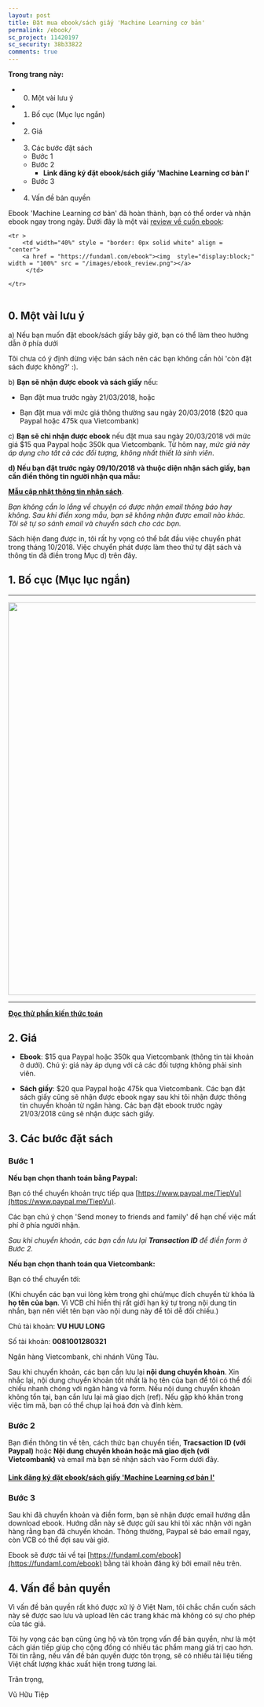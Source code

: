 ```yaml
---
layout: post
title: Đặt mua ebook/sách giấy 'Machine Learning cơ bản'
permalink: /ebook/
sc_project: 11420197
sc_security: 38b33822
comments: true
---
```



**Trong trang này:**

<!-- MarkdownTOC -->

- 0. Một vài lưu ý
- 1. Bố cục \(Mục lục ngắn\)
- 2. Giá
- 3. Các bước đặt sách
    - Bước 1
    - Bước 2
        - **Link đăng ký đặt ebook/sách giấy 'Machine Learning cơ bản I'**
    - Bước 3
- 4. Vấn đề bản quyền

<!-- /MarkdownTOC -->


Ebook 'Machine Learning cơ bản' đã hoàn thành, bạn có thể order và nhận ebook ngay trong ngày. Dưới đây là một vài [review về cuốn ebook](https://fundaml.com/ebook):


<div>
<table width = "100%" style = "border: 0px solid white">

    <tr >
        <td width="40%" style = "border: 0px solid white" align = "center">
        <a href = "https://fundaml.com/ebook"><img  style="display:block;" width = "100%" src = "/images/ebook_review.png"></a>
         </td>
        
    </tr>
</table>
</div>

<a name="-mot-vai-luu-y"></a>

## 0. Một vài lưu ý

a) Nếu bạn muốn đặt ebook/sách giấy bây giờ, bạn có thể làm theo hướng dẫn ở phía dưới

Tôi chưa có ý định dừng việc bán sách nên các bạn không cần hỏi 'còn đặt sách được không?' :). 

b) __Bạn sẽ nhận được ebook và sách giấy__ nếu: 

* Bạn đặt mua trước ngày 21/03/2018, hoặc

* Bạn đặt mua với mức giá thông thường sau ngày 20/03/2018 ($20 qua Paypal hoặc 475k qua Vietcombank)

c) __Bạn sẽ chỉ nhận được ebook__ nếu đặt mua sau ngày 20/03/2018 với mức giá $15 qua Paypal hoặc 350k qua Vietcombank. Từ hôm nay, _mức giá này áp dụng cho tất cả các đối tượng, không nhất thiết là sinh viên_. 

__d) Nếu bạn đặt trước ngày 09/10/2018 và thuộc diện nhận sách giấy, bạn cần điền thông tin người nhận qua mẫu:__

[__Mẫu cập nhật thông tin nhận sách__](https://goo.gl/forms/eVuA1a9is4FyIqUk2).

_Bạn không cần lo lắng về chuyện có được nhận email thông báo hay không. Sau khi điền xong mẫu, bạn sẽ không nhận được email nào khác. Tôi sẽ tự so sánh email và chuyển sách cho các bạn._ 

Sách hiện đang được in, tôi rất hy vọng có thể bắt đầu việc chuyển phát trong tháng 10/2018. Việc chuyển phát được làm theo thứ tự đặt sách và thông tin đã điền trong Mục d) trên đây. 


<a name="-bo-cuc-muc-luc-ngan"></a>

## 1. Bố cục (Mục lục ngắn)

<hr>
<div class="imgcap">
<img src ="/images/content.png" align = "center" width = "800">
</div>
<hr>
<a name="-gia"></a>

[**Đọc thử phần kiến thức toán**](https://github.com/tiepvupsu/tiepvupsu.github.io/blob/master/Math_ML.pdf)


<a name="-gia"></a>

## 2. Giá 

* __Ebook__: $15 qua Paypal hoặc 350k qua Vietcombank (thông tin tài khoản ở dưới). Chú ý: giá này áp dụng với cả các đối tượng không phải sinh viên. 

* __Sách giấy__: $20 qua Paypal hoặc 475k qua Vietcombank. Các bạn đặt sách giấy cũng sẽ nhận được ebook ngay sau khi tôi nhận được thông tin chuyển khoản từ ngân hàng. Các bạn đặt ebook trước ngày 21/03/2018 cũng sẽ nhận được sách giấy. 



<a name="-cac-buoc-dat-sach"></a>

## 3. Các bước đặt sách

<a name="buoc-"></a>

### Bước 1
**Nếu bạn chọn thanh toán bằng Paypal:**

Bạn có thể chuyển khoản trực tiếp qua [https://www.paypal.me/TiepVu](https://www.paypal.me/TiepVu).  

Các bạn chú ý chọn 'Send money to friends and family' để hạn chế việc mất phí ở phía người nhận. 

_Sau khi chuyển khoản, các bạn cần lưu lại **Transaction ID** để điền form ở Bước 2._ 

**Nếu bạn chọn thanh toán qua Vietcombank:**

Bạn có thể chuyển tới:


(Khi chuyển các bạn vui lòng kèm trong ghi chú/mục đích chuyển từ khóa là **họ tên của bạn**. Vì VCB chỉ hiển thị rất giới hạn ký tự trong nội dung tin nhắn, bạn nên viết tên bạn vào nội dung này để tôi dễ đối chiếu.)

Chủ tài khoản: **VU HUU LONG**

Số tài khoản: **0081001280321**

Ngân hàng Vietcombank, chi nhánh Vũng Tàu. 

Sau khi chuyển khoản, các bạn cần lưu lại **nội dung chuyển khoản**. Xin nhắc lại, nội dung chuyển khoản tốt nhất là họ tên của bạn để tôi có thể đối chiếu nhanh chóng với ngân hàng và form. Nếu nội dung chuyển khoản không tồn tại, bạn cần lưu lại mã giao dịch (ref). Nếu gặp khó khăn trong việc tìm mã, bạn có thể chụp lại hoá đơn và đính kèm.

<a name="buoc--1"></a>

### Bước 2
Bạn điền thông tin về tên, cách thức bạn chuyển tiền, **Tracsaction ID (với Paypal)** hoặc **Nội dung chuyển khoản hoặc mã giao dịch (với Vietcombank)** và email mà bạn sẽ nhận sách vào Form dưới đây. 

<a name="link-dang-ky-dat-ebooksach-giay-machine-learning-co-ban-i"></a>

#### [**Link đăng ký đặt ebook/sách giấy 'Machine Learning cơ bản I'**](https://docs.google.com/forms/d/e/1FAIpQLSfARljrCOACDPav1QGmiFrk4-QURoQSooQzPneGHcybMvtc3A/viewform?c=0&w=1)


<a name="buoc--2"></a>

### Bước 3
Sau khi đã chuyển khoản và điền form, bạn sẽ nhận được email hướng dẫn download ebook. Hướng dẫn này sẽ được gửi sau khi tôi xác nhận với ngân hàng rằng bạn đã chuyển khoản. Thông thường, Paypal sẽ báo email ngay, còn VCB có thể đợi sau vài giờ. 

Ebook sẽ được tải về tại [https://fundaml.com/ebook](https://fundaml.com/ebook) bằng tải khoản đăng ký bởi email nêu trên.



<a name="-van-de-ban-quyen"></a>

## 4. Vấn đề bản quyền 

Vì vấn đề bản quyền rất khó được xử lý ở Việt Nam, tôi chắc chắn cuốn sách này sẽ được sao lưu và upload lên các trang khác mà không có sự cho phép của tác giả. 

Tôi hy vọng các bạn cũng ủng hộ và tôn trọng vấn đề bản quyền, như là một cách gián tiếp giúp cho cộng đồng có nhiều tác phẩm mang giá trị cao hơn. Tôi tin rằng, nếu vấn đề bản quyền được tôn trọng, sẽ có nhiều tài liệu tiếng Việt chất lượng khác xuất hiện trong tương lai. 

Trân trọng, 

Vũ Hữu Tiệp 












